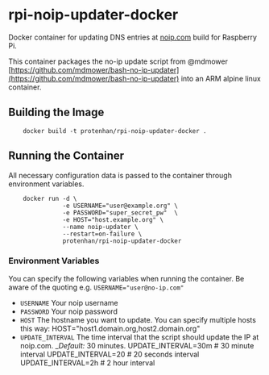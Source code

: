 # rpi-noip-updater-docker
Docker container for updating DNS entries at [noip.com](http://noip.com) build for Raspberry Pi.

This container packages the no-ip update script from @mdmower [https://github.com/mdmower/bash-no-ip-updater](https://github.com/mdmower/bash-no-ip-updater) into an ARM alpine linux container.

## Building the Image

		docker build -t protenhan/rpi-noip-updater-docker .

## Running the Container

All necessary configuration data is passed to the container through environment variables.

		docker run -d \ 
		           -e USERNAME="user@example.org" \ 
		           -e PASSWORD="super_secret_pw"  \ 
				   -e HOST="host.example.org" \ 
				   --name noip-updater \
				   --restart=on-failure \ 
				   protenhan/rpi-noip-updater-docker

### Environment Variables

You can specify the following variables when running the container. Be aware of the quoting e.g. ```USERNAME="user@no-ip.com"```

* ```USERNAME``` Your noip username
* ```PASSWORD``` Your noip password
* ```HOST``` The hostname you want to update. You can specify multiple hosts this way: HOST="host1.domain.org,host2.domain.org"
* ```UPDATE_INTERVAL``` The time interval that the script should update the IP at noip.com. __Default:_ 30 minutes. 
		UPDATE_INTERVAL=30m # 30 minute interval 
		UPDATE_INTERVAL=20 # 20 seconds interval 
		UPDATE_INTERVAL=2h # 2 hour interval